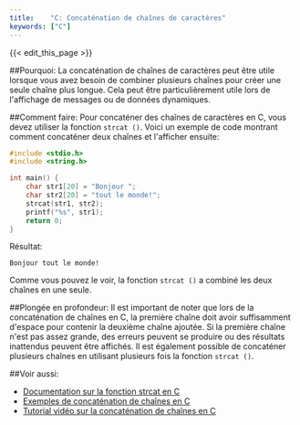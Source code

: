 ```yaml
---
title:    "C: Concaténation de chaînes de caractères"
keywords: ["C"]
---
```


{{< edit_this_page >}}

##Pourquoi:
La concaténation de chaînes de caractères peut être utile lorsque vous avez besoin de combiner plusieurs chaînes pour créer une seule chaîne plus longue. Cela peut être particulièrement utile lors de l'affichage de messages ou de données dynamiques.

##Comment faire:
Pour concaténer des chaînes de caractères en C, vous devez utiliser la fonction `strcat ()`. Voici un exemple de code montrant comment concaténer deux chaînes et l'afficher ensuite:

```C
#include <stdio.h>
#include <string.h>

int main() {
    char str1[20] = "Bonjour ";
    char str2[20] = "tout le monde!";
    strcat(str1, str2);
    printf("%s", str1);
    return 0;
}
```
Résultat:
```
Bonjour tout le monde!
```
Comme vous pouvez le voir, la fonction `strcat ()` a combiné les deux chaînes en une seule.

##Plongée en profondeur:
Il est important de noter que lors de la concaténation de chaînes en C, la première chaîne doit avoir suffisamment d'espace pour contenir la deuxième chaîne ajoutée. Si la première chaîne n'est pas assez grande, des erreurs peuvent se produire ou des résultats inattendus peuvent être affichés. Il est également possible de concaténer plusieurs chaînes en utilisant plusieurs fois la fonction `strcat ()`.

##Voir aussi:
- [Documentation sur la fonction strcat en C](https://www.tutorialspoint.com/c_standard_library/c_function_strcat.htm)
- [Exemples de concaténation de chaînes en C](https://www.geeksforgeeks.org/concatenation-of-two-strings-in-c/)
- [Tutorial vidéo sur la concaténation de chaînes en C](https://www.youtube.com/watch?v=MI_YcBKiQk0)